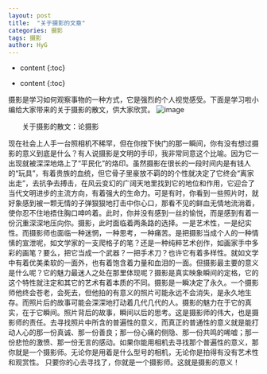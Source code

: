 ```yaml
---
layout: post
title:  "关于摄影的文章"
categories: 摄影
tags: 摄影
author: HyG
---
```


* content
{:toc}

* content
{:toc}

摄影是学习如何观察事物的一种方式，它是强烈的个人视觉感受。下面是学习啦小编给大家带来的关于摄影的散文，供大家欣赏。
![image](https://github.com/lanhua123/lanhua123.github.io/raw/master/1.jpg)


　　关于摄影的散文：论摄影
　　
  
  
  
  
  
  
  
  
  
  
  
  
  
  
  
  
  
  
  
  
  
  
  
  
  现在社会上人手一台照相机不稀罕，但在你按下快门的那一瞬间，你有没有想过摄影的意义到底是什么？有人说摄影是文明的手印，我非常同意这个比喻。因为它一出现就被深深地烙上了“平民化”的烙印。虽然摄影在很长的一段时间内是有钱人的“玩具”，有着贵族的血统，但它骨子里豪放不羁的的个性就决定了它终会“离家出走”，去抗争去搏击，在风云变幻的广阔天地里找到它的地位和作用，它迎合了当代文明进步的主流方向，有着强大的生命力。可是有时，你看到一些照片时，就好象感到被一颗无情的子弹狠狠地打击中你心口，那看不见的鲜血无情地流淌着，使你忍不住地捂住胸口呻吟着。此时，你并没有感到一丝的愉悦，而是感到有着一份沉重深深地压向你。摄影，此时面临着两条路的选择。一是艺术性，一是纪实性。而摄影师也面临一种迷惘，一种思考，一种痛苦。是把摄影当成个人的一种情愫的宣泄呢，如文学家的一支爬格子的笔？还是一种纯粹艺术创作，如画家手中多彩的画笔？要么，把它当成一个武器？一把手术刀？也许它有着多样性。就如文学中有着优美柔软的一面外，也有着饱含着力量和血泪的一面。但摄影最主要的意义是什么呢？它的魅力最迷人之处在那里体现呢？摄影是真实映象瞬间的定格，它的这个特性就注定和其它的艺术有着本质的不同。摄影是一瞬决定了永久。一个摄影师他终会苍老，会死去，但他拍的有意义的照片可能永远不会消失，是永久地生存。而照片后的故事可能会深深地打动着几代几代的人。摄影的魅力在于它的真实，在于它瞬间。照片背后的故事，瞬间以后的思考。这是摄影师的伟大，也是摄影师的责任。去寻找照片中所含的普遍性的意义，而真正的普通性的意义就是能打动人心的那一份真诚、那一份善良；那一份心痛的侧隐、那一份共鸣的唏嘘；那一份悲怆的激愤、那一份无言的感动。如果你能用相机去寻找那个普遍性的意义，那你就是一个摄影师。无论你是用着是什么型号的相机，无论你是拍得有没有艺术性和观赏性。 只要你的心去寻找了，你就是一个摄影师。这就是摄影的意义！
  
  
  
  
  
  
     
